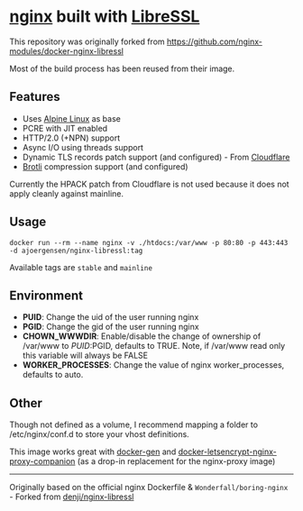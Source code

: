 #  **[nginx][3]** built with **[LibreSSL][4]**

This repository was originally forked from https://github.com/nginx-modules/docker-nginx-libressl

Most of the build process has been reused from their image.

## Features

- Uses [Alpine Linux][5] as base
- PCRE with JIT enabled
- HTTP/2.0 (+NPN) support
- Async I/O using threads support
- Dynamic TLS records patch support (and configured) - From [Cloudflare][6]
- [Brotli][7] compression support (and configured)

Currently the HPACK patch from Cloudflare is not used because it does not apply cleanly against mainline.

## Usage

```docker run --rm --name nginx -v ./htdocs:/var/www -p 80:80 -p 443:443 -d ajoergensen/nginx-libressl:tag```

Available tags are `stable` and `mainline`

## Environment

- **PUID**: Change the uid of the user running nginx
- **PGID**: Change the gid of the user running nginx
- **CHOWN_WWWDIR**: Enable/disable the change of ownership of /var/www to $PUID:$PGID, defaults to TRUE. Note, if /var/www read only this variable will always be FALSE
- **WORKER_PROCESSES**: Change the value of nginx worker_processes, defaults to auto.

## Other

Though not defined as a volume, I recommend mapping a folder to /etc/nginx/conf.d to store your vhost definitions.

This image works great with [docker-gen][8] and [docker-letsencrypt-nginx-proxy-companion][9] (as a drop-in replacement for the nginx-proxy image)

----

Originally based on the official nginx Dockerfile & `Wonderfall/boring-nginx` - Forked from [denji/nginx-libressl][1]

[1]: https://github.com/nginx-modules/docker-nginx-libressl/
[3]: http://nginx.org/
[4]: https://libressl.org/
[5]: https://alpinelinux.org/
[6]: https://blog.cloudflare.com/optimizing-tls-over-tcp-to-reduce-latency/
[7]: https://en.wikipedia.org/wiki/Brotli
[8]: https://github.com/jwilder/nginx-proxy
[9]: https://github.com/JrCs/docker-letsencrypt-nginx-proxy-companion
